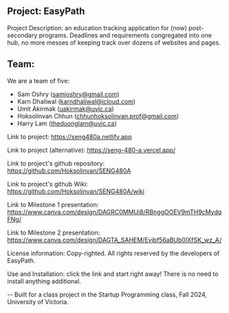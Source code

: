 ## Project: EasyPath

Project Description: an education tracking application for (now) post-secondary programs. Deadlines and requirements congregated into one hub, no more messes of keeping track over dozens of websites and pages.

## Team:
We are a team of five: 
- Sam Oshry (samjoshry@gmail.com)
- Karn Dhaliwal (karndhaliwal@icloud.com)
- Umit Akirmak (uakirmak@uvic.ca)
- Hoksolinvan Chhun (chhunhoksolinvan.prof@gmail.com)
- Harry Lam (theduonglam@uvic.ca)

Link to project: https://seng480a.netlify.app

Link to project (alternative): https://seng-480-a.vercel.app/

Link to project's github repository: https://github.com/Hoksolinvan/SENG480A

Link to project's github Wiki: https://github.com/Hoksolinvan/SENG480A/wiki

Link to Milestone 1 presentation: https://www.canva.com/design/DAGRC0MMUi8/RBnggOOEV9mTH9cMydqFNg/

Link to Milestone 2 presentation: https://www.canva.com/design/DAGTA_SAHEM/Evjbf56aBUb0IXfSK_wz_A/

License information: Copy-righted. All rights reserved by the developers of EasyPath.

Use and Installation: click the link and start right away! There is no need to install anything additional.

-- Built for a class project in the Startup Programming class, Fall 2024, University of Victoria.

